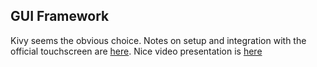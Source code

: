 GUI Framework
-------------

Kivy seems the obvious choice. Notes on setup and integration with the official touchscreen are [here](https://github.com/mrichardson23/rpi-kivy-screen). Nice video presentation is [here](https://www.youtube.com/watch?v=Eah3Zq18OyM)
